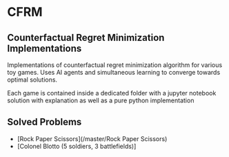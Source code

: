 # CFRM
## Counterfactual Regret Minimization Implementations
Implementations of counterfactual regret minimization algorithm for various toy games. 
Uses AI agents and simultaneous learning to converge towards  optimal solutions.

Each game is contained inside a dedicated folder with a jupyter notebook solution with explanation as well as a pure python implementation

## Solved Problems
- [Rock Paper Scissors](/master/Rock Paper Scissors)
- [Colonel Blotto (5 soldiers, 3 battlefields)]
